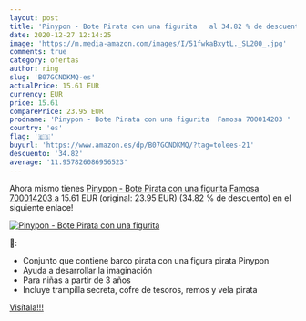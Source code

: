 ```yaml
---
layout: post
title: 'Pinypon - Bote Pirata con una figurita   al 34.82 % de descuento'
date: 2020-12-27 12:14:25
image: 'https://m.media-amazon.com/images/I/51fwkaBxytL._SL200_.jpg'
comments: true
category: ofertas
author: ring
slug: 'B07GCNDKMQ-es'
actualPrice: 15.61 EUR
currency: EUR
price: 15.61
comparePrice: 23.95 EUR
prodname: 'Pinypon - Bote Pirata con una figurita  Famosa 700014203 '
country: 'es'
flag: '🇪🇸'
buyurl: 'https://www.amazon.es/dp/B07GCNDKMQ/?tag=tolees-21'
descuento: '34.82'
average: '11.957826086956523'
---
```


Ahora mismo tienes [Pinypon - Bote Pirata con una figurita  Famosa 700014203 ](https://www.amazon.es/dp/B07GCNDKMQ/?tag=tolees-21) a 15.61 EUR (original: 23.95 EUR) (34.82 %  de descuento) en el siguiente enlace!

[![Pinypon - Bote Pirata con una figurita  ](https://m.media-amazon.com/images/I/51fwkaBxytL._SL200_.jpg)](https://www.amazon.es/dp/B07GCNDKMQ/?tag=tolees-21)

🔎:

- Conjunto que contiene barco pirata con una figura pirata Pinypon
- Ayuda a desarrollar la imaginación
- Para niñas a partir de 3 años
- Incluye trampilla secreta, cofre de tesoros, remos y vela pirata

[Visítala!!!](https://www.amazon.es/dp/B07GCNDKMQ/?tag=tolees-21)
